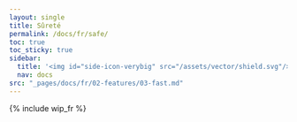```yaml
---
layout: single
title: Sûreté
permalink: /docs/fr/safe/
toc: true
toc_sticky: true
sidebar:
  title: '<img id="side-icon-verybig" src="/assets/vector/shield.svg"/>Sûreté'
  nav: docs
src: "_pages/docs/fr/02-features/03-fast.md"
---
```


<!-- TODO: Expliquer les cautions, le dépôt fiduciaire, la résolution des litiges et le soutien de la communauté. Préciser qu'il s'agit d'un projet expérimental et de développement précoce, à utiliser avec la plus grande prudence.. -->

{% include wip_fr %}
